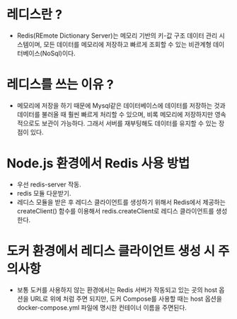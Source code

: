 # 레디스란 ?
- Redis(REmote Dictionary Server)는 메모리 기반의 키-값 구조 데이터 관리 시스템이며, 모든 데이터를 메모리에 저장하고 빠르게 조회할 수 있는 비관계형 데이터베이스(NoSql)이다.

# 레디스를 쓰는 이유 ?
- 메모리에 저장을 하기 때문에 Mysql같은 데이터베이스에 데이터를 저장하는 것과 데이터를 불러올 때 훨씬 빠르게 처리할 수 있으며, 비록 메모리에 저장하지만 영속적으로도 보관이 가능하다. 그래서 서버를 재부팅해도 데이터를 유지할 수 있는 장점이 있다.

# Node.js 환경에서 Redis 사용 방법
- 우선 redis-server 작동.
- redis 모듈 다운받기.
- 레디스 모듈을 받은 후 레디스 클라이언트를 생성하기 위해서 Redis에서 제공하는 createClient() 함수를 이용해서 redis.createClient로 레디스 클라이언트를 생성한다.

# 도커 환경에서 레디스 클라이언트 생성 시 주의사항
- 보통 도커를 사용하지 않는 환경에서는 Redis 서버가 작동되고 있는 곳의 host 옵션을
URL로 위에 처럼 주면 되지만, 도커 Compose를 사용할 때는 host 옵션을 docker-compose.yml 파일에 명시한 컨테이너 이름을 주면된다.

